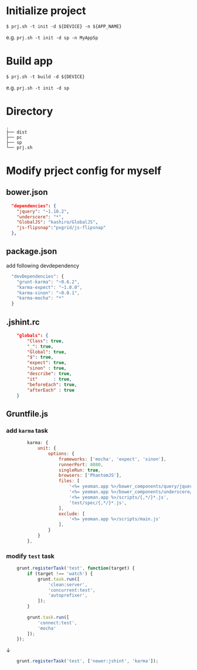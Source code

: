 # Initialize project

```shell
$ prj.sh -t init -d ${DEVICE} -n ${APP_NAME}
```

e.g. `prj.sh -t init -d sp -n MyAppSp`

# Build app

```shell
$ prj.sh -t build -d ${DEVICE}
```

e.g. `prj.sh -t init -d sp`

# Directory

    .
    ├── dist
    ├── pc
    ├── sp
    └── prj.sh

# Modify prject config for myself

## bower.json

```json
  "dependencies": {
    "jquery": "~1.10.2",
    "underscore": "*",
    "GlobalJS": "kashiro/GlobalJS",
    "js-flipsnap":"pxgrid/js-flipsnap"
  },
```

## package.json

add following devdependency

```javascript
  "devDependencies": {
    "grunt-karma": "~0.6.2",
    "karma-expect": "~1.0.0",
    "karma-sinon": "~0.0.1",
    "karma-mocha": "*"
  }
```

## .jshint.rc

```json
    "globals": {
        "Class": true,
        "_": true,
        "Global": true,
        "$": true,
        "expect": true,
        "sinon" : true,
        "describe": true,
        "it"      : true,
        "beforeEach": true,
        "afterEach" : true
    }
```

## Gruntfile.js

### add `karma` task

```javascript
        karma: {
            unit: {
                options: {
                    frameworks: ['mocha', 'expect', 'sinon'],
                    runnerPort: 8080,
                    singleRun: true,
                    browsers: ['PhantomJS'],
                    files: [
                        '<%= yeoman.app %>/bower_components/query/jquery.min.js',
                        '<%= yeoman.app %>/bower_components/underscore/underscore-min.js',
                        '<%= yeoman.app %>/scripts/{,*/}*.js',
                        'test/spec/{,*/}*.js',
                    ],
                    exclude: [
                        '<%= yeoman.app %>/scripts/main.js'
                    ],
                }
            }
        },
```

### modify `test` task

```javascript
    grunt.registerTask('test', function(target) {
        if (target !== 'watch') {
            grunt.task.run([
                'clean:server',
                'concurrent:test',
                'autoprefixer',
            ]);
        }
    
        grunt.task.run([
            'connect:test',
            'mocha'
        ]);
    });
```

↓

```javascript
    grunt.registerTask('test', ['newer:jshint', 'karma']);
```
